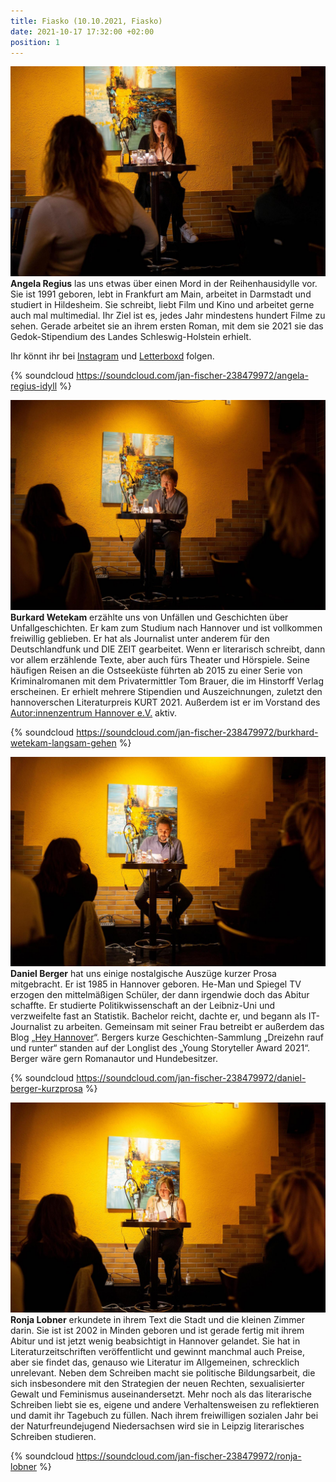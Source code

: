 ```yaml
---
title: Fiasko (10.10.2021, Fiasko)
date: 2021-10-17 17:32:00 +02:00
position: 1
---
```


![DSC02169.jpg](/uploads/DSC02169.jpg) **Angela Regius** las uns etwas über einen Mord in der Reihenhausidylle vor. Sie ist 1991 geboren, lebt in Frankfurt am Main, arbeitet in Darmstadt und studiert in Hildesheim. Sie schreibt, liebt Film und Kino und arbeitet gerne auch mal multimedial. Ihr Ziel ist es, jedes Jahr mindestens hundert Filme zu sehen. Gerade arbeitet sie an ihrem ersten Roman, mit dem sie 2021 sie das Gedok-Stipendium des Landes Schleswig-Holstein erhielt.

Ihr könnt ihr bei [Instagram](https://www.instagram.com/antiklimatisch/) und [Letterboxd](https://letterboxd.com/search/antiklimatisch/) folgen.

{% soundcloud https://soundcloud.com/jan-fischer-238479972/angela-regius-idyll %}

![DSC02180.jpg](/uploads/DSC02180.jpg) **Burkard Wetekam** erzählte uns von Unfällen und Geschichten über Unfallgeschichten. Er kam zum Studium nach Hannover und ist vollkommen freiwillig geblieben. Er hat als Journalist unter anderem für den Deutschlandfunk und DIE ZEIT gearbeitet. Wenn er literarisch schreibt, dann vor allem erzählende Texte, aber auch fürs Theater und Hörspiele. Seine häufigen Reisen an die Ostseeküste führten ab 2015 zu einer Serie von Kriminalromanen mit dem Privatermittler Tom Brauer, die im Hinstorff Verlag erscheinen. Er erhielt mehrere Stipendien und Auszeichnungen, zuletzt den hannoverschen Literaturpreis KURT 2021. Außerdem ist er im Vorstand des [Autor:innenzentrum Hannover e.V.](https://hannoverschreibt.de/) aktiv.

{% soundcloud https://soundcloud.com/jan-fischer-238479972/burkhard-wetekam-langsam-gehen %}

![DSC02221.jpg](/uploads/DSC02221.jpg) **Daniel Berger** hat uns einige nostalgische Auszüge kurzer Prosa mitgebracht. Er ist 1985 in Hannover geboren. He-Man und Spiegel TV erzogen den mittelmäßigen Schüler, der dann irgendwie doch das Abitur schaffte. Er studierte Politikwissenschaft an der Leibniz-Uni und verzweifelte fast an Statistik. Bachelor reicht, dachte er, und begann als IT-Journalist zu arbeiten. Gemeinsam mit seiner Frau betreibt er außerdem das Blog „[Hey Hannover](https://heyhannover.de/)“. Bergers kurze Geschichten-Sammlung „Dreizehn rauf und runter“ standen auf der Longlist des „Young Storyteller Award 2021“. Berger wäre gern Romanautor und Hundebesitzer.

{% soundcloud https://soundcloud.com/jan-fischer-238479972/daniel-berger-kurzprosa %}

![DSC02247.jpg](/uploads/DSC02247.jpg) **Ronja Lobner** erkundete in ihrem Text die Stadt und die kleinen Zimmer darin. Sie ist ist 2002 in Minden geboren und ist gerade fertig mit ihrem Abitur und ist jetzt wenig beabsichtigt in Hannover gelandet. Sie hat in Literaturzeitschriften veröffentlicht und gewinnt manchmal auch Preise, aber sie findet das, genauso wie Literatur im Allgemeinen, schrecklich unrelevant. Neben dem Schreiben macht sie politische Bildungsarbeit, die sich insbesondere mit den Strategien der neuen Rechten, sexualisierter Gewalt und Feminismus auseinandersetzt. Mehr noch als das literarische Schreiben liebt sie es, eigene und andere Verhaltensweisen zu reflektieren und damit ihr Tagebuch zu füllen. Nach ihrem freiwilligen sozialen Jahr bei der Naturfreundejugend Niedersachsen wird sie in Leipzig literarisches Schreiben studieren.

{% soundcloud https://soundcloud.com/jan-fischer-238479972/ronja-lobner %}